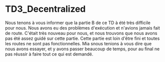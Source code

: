 # TD3_Decentralized

Nous tenons à vous informer que la partie B de ce TD à été très difficile pour nous. Nous avons eu des problèmes d'exécution et n'avions jamais fait de route. C'était très nouveau pour nous, et nous trouvons que nous avons pas été assez guidé sur cette partie. Cette partie est loin d'être fini et toutes les routes ne sont pas fonctionnelles. Mia snous tenions à vous dire que nous avons essayer, et y avons passer beaucoup de temps, pour au final ne pas réussir à faire tout ce qui est demandé.

